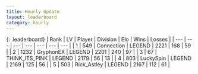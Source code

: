 ```yaml
---
title: Hourly Update
layout: leaderboard
category: hourly
---
```


{: .leaderboard}
| Rank | LV | Player | Division | Elo | Wins | Losses |
| --- | --- | --- | --- | --- | --- | --- |
| <span data-change="0">1</span> | 549 | <span title="ID: 539711">Connection</span> | LEGEND | <span data-change="0">2221</span> | <span data-change="0">168</span> | <span data-change="0">59</span> |
| <span data-change="0">2</span> | 1232 | <span title="ID: 315148">GryphonEX</span> | LEGEND | <span data-change="0">2201</span> | <span data-change="0">240</span> | <span data-change="0">97</span> |
| <span data-change="0">3</span> | 67 | <span title="ID: 528133">THINK_ITS_PINK</span> | LEGEND | <span data-change="0">2179</span> | <span data-change="0">56</span> | <span data-change="0">13</span> |
| <span data-change="0">4</span> | 803 | <span title="ID: 498412">LuckySpin</span> | LEGEND | <span data-change="0">2169</span> | <span data-change="0">125</span> | <span data-change="0">56</span> |
| <span data-change="0">5</span> | 503 | <span title="ID: 466583">Rick_Astley</span> | LEGEND | <span data-change="0">2167</span> | <span data-change="0">112</span> | <span data-change="0">61</span> |